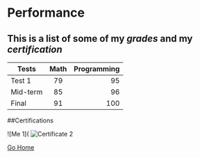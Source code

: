 # Performance

## This is a list of some of my _grades_ and my _certification_

| Tests | Math | Programming |
|-------|:-------:|-----:|
| Test 1 | 79 | 95 |
| Mid-term | 85 | 96 |
| Final | 91 | 100 |


##Certifications

![Me 1](
![Certificate 2](https://www.creativecertificates.com/wp-content/uploads/2014/03/certificate-of-excellence.jpg)

[Go Home](./README.md)
